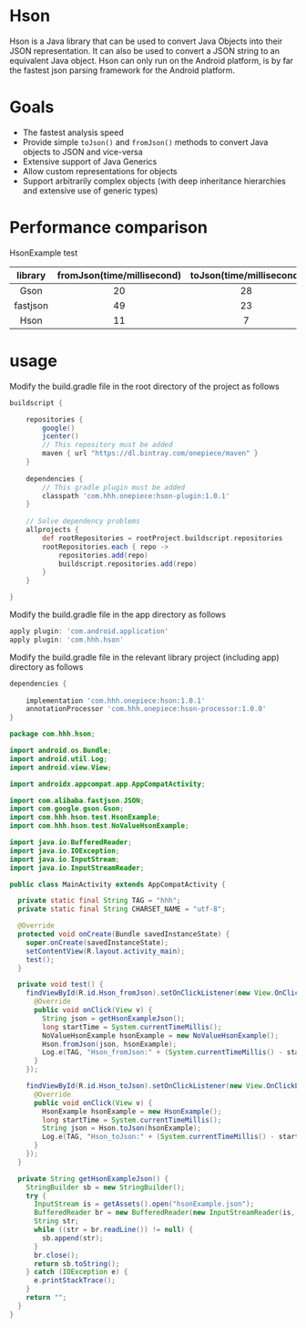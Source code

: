 Hson
====

Hson is a Java library that can be used to convert Java Objects into
their JSON representation. It can also be used to convert a JSON string
to an equivalent Java object. Hson can only run on the Android platform,
is by far the fastest json parsing framework for the Android platform.

Goals
=====
* The fastest analysis speed
* Provide simple `toJson()` and `fromJson()` methods to convert Java objects to JSON and vice-versa
* Extensive support of Java Generics
* Allow custom representations for objects
* Support arbitrarily complex objects (with deep inheritance hierarchies and extensive use of generic types)


Performance comparison
======================

HsonExample test

| library  | fromJson(time/millisecond) | toJson(time/millisecond) |
|:--------:|:--------------------------:|:------------------------:|
|   Gson   |             20             |            28            |
| fastjson |             49             |            23            |
|   Hson   |             11             |            7             |


usage
=====

Modify the build.gradle file in the root directory of the project as follows

```groovy
buildscript {

    repositories {
        google()
        jcenter()
        // This repository must be added
        maven { url "https://dl.bintray.com/onepiece/maven" }
    }
    
    dependencies {
        // This gradle plugin must be added
        classpath 'com.hhh.onepiece:hson-plugin:1.0.1'
    }
  
    // Solve dependency problems
    allprojects {
        def rootRepositories = rootProject.buildscript.repositories
        rootRepositories.each { repo ->
            repositories.add(repo)
            buildscript.repositories.add(repo)
        }
    }

}
```

Modify the build.gradle file in the app directory as follows

```groovy
apply plugin: 'com.android.application'
apply plugin: 'com.hhh.hson'

```

Modify the build.gradle file in the relevant library project (including app) directory as follows
```groovy
dependencies {
    
    implementation 'com.hhh.onepiece:hson:1.0.1'
    annotationProcessor 'com.hhh.onepiece:hson-processor:1.0.0'
}

```

```java
package com.hhh.hson;

import android.os.Bundle;
import android.util.Log;
import android.view.View;

import androidx.appcompat.app.AppCompatActivity;

import com.alibaba.fastjson.JSON;
import com.google.gson.Gson;
import com.hhh.hson.test.HsonExample;
import com.hhh.hson.test.NoValueHsonExample;

import java.io.BufferedReader;
import java.io.IOException;
import java.io.InputStream;
import java.io.InputStreamReader;

public class MainActivity extends AppCompatActivity {

  private static final String TAG = "hhh";
  private static final String CHARSET_NAME = "utf-8";

  @Override
  protected void onCreate(Bundle savedInstanceState) {
    super.onCreate(savedInstanceState);
    setContentView(R.layout.activity_main);
    test();
  }

  private void test() {
    findViewById(R.id.Hson_fromJson).setOnClickListener(new View.OnClickListener() {
      @Override
      public void onClick(View v) {
        String json = getHsonExampleJson();
        long startTime = System.currentTimeMillis();
        NoValueHsonExample hsonExample = new NoValueHsonExample();
        Hson.fromJson(json, hsonExample);
        Log.e(TAG, "Hson_fromJson:" + (System.currentTimeMillis() - startTime));
      }
    });

    findViewById(R.id.Hson_toJson).setOnClickListener(new View.OnClickListener() {
      @Override
      public void onClick(View v) {
        HsonExample hsonExample = new HsonExample();
        long startTime = System.currentTimeMillis();
        String json = Hson.toJson(hsonExample);
        Log.e(TAG, "Hson_toJson:" + (System.currentTimeMillis() - startTime));
      }
    });
  }

  private String getHsonExampleJson() {
    StringBuilder sb = new StringBuilder();
    try {
      InputStream is = getAssets().open("hsonExample.json");
      BufferedReader br = new BufferedReader(new InputStreamReader(is, CHARSET_NAME));
      String str;
      while ((str = br.readLine()) != null) {
        sb.append(str);
      }
      br.close();
      return sb.toString();
    } catch (IOException e) {
      e.printStackTrace();
    }
    return "";
  }
}

```